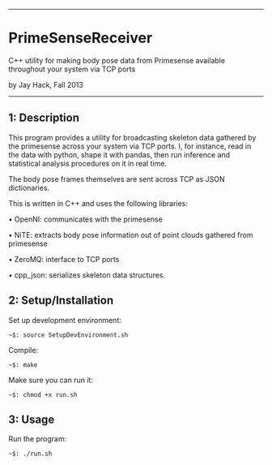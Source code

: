 -----------------------------------------------------

PrimeSenseReceiver
==================
C++ utility for making body pose data from Primesense 
available throughout your system via TCP ports

by Jay Hack, Fall 2013

-----------------------------------------------------

1: Description
--------------

This program provides a utility for broadcasting 
skeleton data gathered by the primesense across your
system via TCP ports. I, for instance, read in the data
with python, shape it with pandas, then run inference 
and statistical analysis procedures on it in real time.

The body pose frames themselves are sent across TCP as 
JSON dictionaries.

This is written in C++ and uses the following libraries:

• OpenNI: communicates with the primesense

• NiTE: extracts body pose information out of point clouds
	gathered from primesense

• ZeroMQ: interface to TCP ports

• cpp_json: serializes skeleton data structures.


2: Setup/Installation
---------------------

Set up development environment:

	~$: source SetupDevEnvironment.sh

Compile:

	~$: make

Make sure you can run it:
	
	~$: chmod +x run.sh


3: Usage
--------

Run the program:

	~$: ./run.sh
